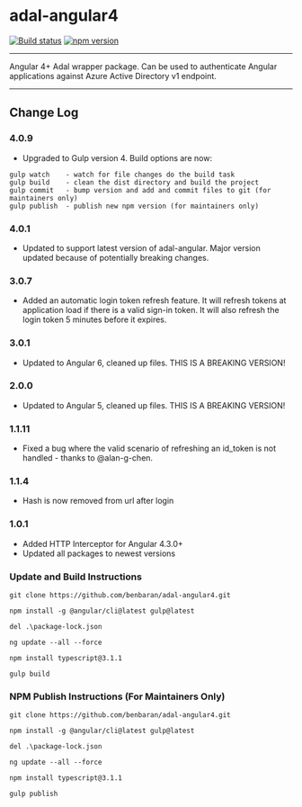 # adal-angular4 
[![Build status](https://ci.appveyor.com/api/projects/status/iwpwhyp6ymifxc4e?svg=true)](https://ci.appveyor.com/project/benbaran/adal-angular4)
[![npm version](https://badge.fury.io/js/adal-angular4.svg)](https://badge.fury.io/js/adal-angular4)


___

Angular 4+ Adal wrapper package. Can be used to authenticate Angular applications against Azure Active Directory v1 endpoint.
___

## Change Log

### 4.0.9

- Upgraded to Gulp version 4. Build options are now:

```
gulp watch    - watch for file changes do the build task
gulp build    - clean the dist directory and build the project
gulp commit   - bump version and add and commit files to git (for maintainers only)
gulp publish  - publish new npm version (for maintainers only)
```
### 4.0.1

- Updated to support latest version of adal-angular. Major version updated because of potentially breaking changes.

### 3.0.7

- Added an automatic login token refresh feature. It will refresh tokens at application load if there is a valid sign-in token. It will also refresh the login token 5 minutes before it expires.

### 3.0.1

- Updated to Angular 6, cleaned up files. THIS IS A BREAKING VERSION!

### 2.0.0

- Updated to Angular 5, cleaned up files. THIS IS A BREAKING VERSION!

### 1.1.11

- Fixed a bug where the valid scenario of refreshing an id_token is not handled - thanks to @alan-g-chen.

### 1.1.4

- Hash is now removed from url after login

### 1.0.1

- Added HTTP Interceptor for Angular 4.3.0+
- Updated all packages to newest versions

### Update and Build Instructions

```
git clone https://github.com/benbaran/adal-angular4.git

npm install -g @angular/cli@latest gulp@latest

del .\package-lock.json

ng update --all --force

npm install typescript@3.1.1

gulp build
```

### NPM Publish Instructions (For Maintainers Only)
```
git clone https://github.com/benbaran/adal-angular4.git

npm install -g @angular/cli@latest gulp@latest

del .\package-lock.json

ng update --all --force

npm install typescript@3.1.1

gulp publish
```

